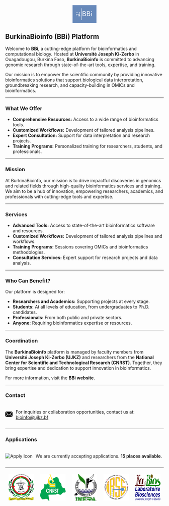 <div style="display: flex; justify-content: center; margin-bottom: 20px;">
        <img src="docs/public/BBi_logo.png" style="width: 15%; height: auto;" alt="BBi Logo">
    </div>
    <h2><strong>BurkinaBioinfo (BBi) Platform</strong></h2>
    <p>Welcome to <strong>BBi</strong>, a cutting-edge platform for bioinformatics and computational biology. Hosted at <strong>Université Joseph Ki-Zerbo</strong> in Ouagadougou, Burkina Faso, <strong>BurkinaBioinfo</strong> is committed to advancing genomic research through state-of-the-art tools, expertise, and training.</p>
    <p>Our mission is to empower the scientific community by providing innovative bioinformatics solutions that support biological data interpretation, groundbreaking research, and capacity-building in OMICs and bioinformatics.</p>
    <hr>
    <h3><strong>What We Offer</strong></h3>
    <ul>
        <li><strong>Comprehensive Resources:</strong> Access to a wide range of bioinformatics tools.</li>
        <li><strong>Customized Workflows:</strong> Development of tailored analysis pipelines.</li>
        <li><strong>Expert Consultation:</strong> Support for data interpretation and research projects.</li>
        <li><strong>Training Programs:</strong> Personalized training for researchers, students, and professionals.</li>
    </ul>
    <hr>
    <h3><strong>Mission</strong></h3>
    <p>At BurkinaBioinfo, our mission is to drive impactful discoveries in genomics and related fields through high-quality bioinformatics services and training. We aim to be a hub of innovation, empowering researchers, academics, and professionals with cutting-edge tools and expertise.</p>
    <hr>
    <h3><strong>Services</strong></h3>
    <ul>
        <li><strong>Advanced Tools:</strong> Access to state-of-the-art bioinformatics software and resources.</li>
        <li><strong>Customized Workflows:</strong> Development of tailored analysis pipelines and workflows.</li>
        <li><strong>Training Programs:</strong> Sessions covering OMICs and bioinformatics methodologies.</li>
        <li><strong>Consultation Services:</strong> Expert support for research projects and data analysis.</li>
    </ul>
    <hr>
    <h3><strong>Who Can Benefit?</strong></h3>
    <p>Our platform is designed for:</p>
    <ul>
        <li><strong>Researchers and Academics:</strong> Supporting projects at every stage.</li>
        <li><strong>Students:</strong> At all levels of education, from undergraduates to Ph.D. candidates.</li>
        <li><strong>Professionals:</strong> From both public and private sectors.</li>
        <li><strong>Anyone:</strong> Requiring bioinformatics expertise or resources.</li>
    </ul>
    <hr>
    <h3><strong>Coordination</strong></h3>
    <p>The <strong>BurkinaBioinfo</strong> platform is managed by faculty members from <strong>Université Joseph Ki-Zerbo (UJKZ)</strong> and researchers from the <strong>National Center for Scientific and Technological Research (CNRST)</strong>. Together, they bring expertise and dedication to support innovation in bioinformatics.</p>
    <p>For more information, visit the <strong>BBi website</strong>.</p>
    <hr>
    <h3><strong>Contact</strong></h3>
    <div style="display: flex; align-items: center; margin-top: 20px;">
        <div style="margin-right: 10px;">
            <img src="public/icon_email-5.png" alt="Email Icon" style="width: 24px; height: auto;">
        </div>
        <div>
            <p>For inquiries or collaboration opportunities, contact us at:
                <a href="mailto:bioinfo@ujkz.bf">bioinfo@ujkz.bf</a>
            </p>
        </div>
    </div>
    <hr>
    <h3><strong>Applications</strong></h3>
    <div style="display: flex; align-items: center; margin-top: 20px;">
        <div style="margin-right: 10px;">
            <img src="public/icon_apply-5.png" alt="Apply Icon" style="width: 24px; height: auto;">
        </div>
        <div>
            <p>We are currently accepting applications.
               <strong>15 places available</strong>.
            </p>
        </div>
    </div>
    <hr>
    <div style="display: flex; justify-content: center; margin-top: 20px;">
        <img src="docs/public/logo_ujkz.jpeg" style="width: 16%; margin: 0 10px;" alt="UJKZ Logo">
        <img src="docs/public/logo_cnsrt.png" style="width: 16%; margin: 0 10px;" alt="CNRST Logo">
        <img src="docs/public/logo_inera.jpeg" style="width: 16%; margin: 0 10px;" alt="INERA Logo">
        <img src="docs/public/logo_irss.png" style="width: 16%; margin: 0 10px;" alt="IRSS Logo">
        <img src="docs/public/logo_labios.jpg" style="width: 16%; margin: 0 10px;" alt="SVT Logo">
    </div>


